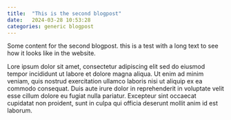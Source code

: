 ```yaml
---
title:  "This is the second blogpost"
date:   2024-03-28 10:53:28
categories: generic blogpost
---
```


Some content for the second blogpost. 
this is a test with a long text to see how it looks like in the website.

Lore ipsum dolor sit amet, consectetur adipiscing elit sed do eiusmod tempor incididunt ut labore et dolore magna aliqua. Ut enim ad minim veniam, quis nostrud exercitation ullamco laboris nisi ut aliquip ex ea commodo consequat. Duis aute irure dolor in reprehenderit in voluptate velit esse cillum dolore eu fugiat nulla pariatur. Excepteur sint occaecat cupidatat non proident, sunt in culpa qui officia deserunt mollit anim id est laborum. 
